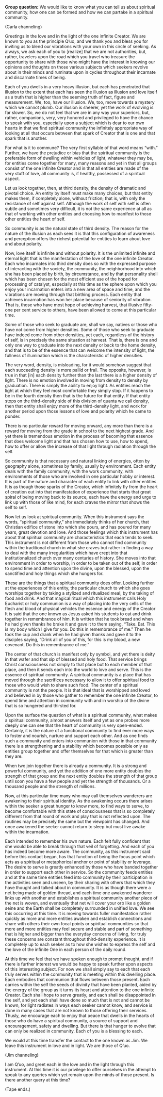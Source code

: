 <p class="group-question"><strong>Group question:</strong> We would like to know what you can tell us about spiritual community, how one can be formed and how we can partake in a spiritual community.</p>
<p class="channel-type">(Carla channeling)</p>
<p>Greetings in the love and in the light of the one infinite Creator. We are known to you as the principle Q’uo, and we thank you and bless you for inviting us to blend our vibrations with your own in this circle of seeking. As always, we ask each of you to [realize] that we are not authorities, but, rather, travelers upon the road which you travel who treasure the opportunity to share with those who might have the interest in knowing our opinions and thoughts on those various subjects which seekers revolve about in their minds and ruminate upon in cycles throughout their incarnate and discarnate times of being.</p>
<p>Each of you dwells in a very heavy illusion, but each has penetrated that illusion to the extent that each has seen the illusion as illusion and love itself as a truth that is higher than the seeming truth of fact, figure and measurement. We, too, have our illusion. We, too, move towards a mystery which we cannot plumb. Our illusion is sheerer, yet the work of evolving is far slower. So, we do not feel that we are in any way your superiors, but, rather, companions, very, very honored and privileged to have the chance to speak with you, especially upon a subject which is dear to our own hearts in that we find spiritual community the infinitely appropriate way of looking at all that occurs between that spark of Creator that is one and that spark that is another.</p>
<p>For what is it to commune? The very first syllable of that word means “with.” Further, we have the prejudice or bias that the spiritual community is the preferable form of dwelling within vehicles of light, whatever they may be, for entities come together for many, many reasons and yet in that all groups consist of the one infinite Creator and in that all entities are made of the very stuff of love, all community is, if healthy, possessed of a spiritual aspect.</p>
<p>Let us look together, then, at third density, the density of dramatic and pivotal choice. An entity by itself must make many choices, but that entity makes them, if completely alone, without friction; that is, with only the resistance of self against self. Although the work of self with self is often subtle and sometimes very difficult, it is not the same experience at all as that of working with other entities and choosing how to manifest to those other entities the heart of self.</p>
<p>So community is as the natural state of third density. The reason for the nature of the illusion as each sees it is that this configuration of awareness and perception offers the richest potential for entities to learn about love and about polarity.</p>
<p>Now, love itself is infinite and without polarity. It is the unlimited infinite and eternal light that is the manifestation of the love of the one infinite Creator. Each who incarnates into third density does so with the expressed purpose of interacting with the society, the community, the neighborhood into which she has been placed by birth, by circumstance, and by that personality shell which has been chosen for the most efficient use of the hoped for processing of catalyst, especially at this time as the sphere upon which you enjoy your incarnation enters into a new area of space and time, and the vibrations are moving through that birthing process. Each entity that achieves incarnation has won her place because of seniority of vibration. That is, those who have most hope of achieving harvest, that illusive fifty-one per cent service to others, have been allowed to come at this particular time.</p>
<p>Some of those who seek to graduate are, shall we say, natives or those who have not come from higher densities. Some of those who seek to graduate have indeed come from other densities, yet each, regardless of the history of self, is in precisely the same situation at harvest. That is, there is one and only one way to graduate into the next density or back to the home density, and that is to be of the essence that can welcome the intensity of light, the fullness of illumination which is the characteristic of higher densities.</p>
<p>The very word, density, is misleading, for it would somehow suggest that each succeeding density is more pallid or frail. The opposite, however, is true in that [in] each density further than the last there is a higher density of light. There is no emotion involved in moving from density to density by graduation. There is simply the ability to enjoy light. As entities reach the light at which they feel most comfortable they simply stop. If it happens to be in the fourth density then that is the future for that entity. If that entity stops on the third-density side of this division of quanta we call density, then that entity shall enjoy more of the third-density light, and work for another period upon those lessons of love and polarity which he came to ponder.</p>
<p>There is no particular reward for moving onward, any more than there is a reward for moving from the grade in school to the next highest grade. And yet there is tremendous emotion in the process of becoming that essence that does welcome light and that has chosen how to use, how to spend, how to offer or allow the increase of that light through radiation through the self.</p>
<p>So community is that necessary and natural linking of energies, often by geography alone, sometimes by family, usually by environment. Each entity deals with the family community, with the work community, with environments of those who are involved in one particular hobby or interest. It is part of the nature and character of each entity to link with other entities. It is as though those sparks of the Creator, which infinitely fly from the heart of creation out into that manifestation of experience that starts that great spiral of being moving back to its source, each have the energy and urge to link up with those of like mind, for each craves the mirror that shows the self to self.</p>
<p>Now let us look at spiritual community. When this instrument says the words, “spiritual community,” she immediately thinks of her church, that Christian edifice of stone into which she pours, and has poured for many years, great devotion and love. And those feelings which this instrument has about that spiritual community are characteristics that each tends to seek. This instrument is not different from those who cannot find community within the traditional church in what she craves but rather in finding a way to deal with the many irregularities which have crept into that institutionalized church over many centuries of history. She moves into that environment in order to worship, in order to be taken out of the self, in order to spend time and attention upon the divine, upon the blessed, upon the sanctified and holy things which she hungers for.</p>
<p>These are the things that a spiritual community does offer. Looking further at the experiences of this entity, the particular church to which she goes worships together by taking a stylized and ritualized meal, by the taking of food and drink. And that magical ritual which this instrument calls Holy Eucharist or holy communion is a way of placing into the very cells of the flesh and blood of physical vehicles the essence and energy of the Creator It is said that the one known as Jesus asked his students to eat and drink together in remembrance of him. It is written that he took bread and when he had given thanks he brake it and gave it to them saying, “Take. Eat. This is my body which I give for you. Do this in remembrance of me.” Then he took the cup and drank when he had given thanks and gave it to the disciples saying, “Drink all of you of this, for this is my blood, a new covenant. Do this in remembrance of me.”</p>
<p>The center of that church is manifest only by symbol, and yet there is deity in that wafer and that sip of blessed and holy food. That service brings Christ consciousness not simply to that place but to each member of that place, and then it sends each into the world to love and serve. This is the essence of spiritual community. A spiritual community is a place that has moved through the sacrifices necessary to allow it to offer spiritual food to those who would wish to share such food. The center of a spiritual community is not the people. It is that ideal that is worshipped and loved and believed in by those who gather to remember the one infinite Creator, to spend time and attention in community with and in worship of the divine that is so hungered and thirsted for.</p>
<p>Upon the surface the question of what is a spiritual community, what makes a spiritual community, almost answers itself and yet as one probes more deeply one can see that the heart of community is very open-ended. Certainly, it is the nature of a functional community to find ever more ways to foster and nourish, nurture and support each other. And as one finds such a community and enters into communion with those in that community there is a strengthening and a stability which becomes possible only as entities group together and offer themselves for that which is greater than they are.</p>
<p>When two join together there is already a community. It is a strong and powerful community, and yet the addition of one more entity doubles the strength of that group and the next entity doubles the strength of that group until soon you have a few people and yet the strength of thousands. Or a thousand people and the strength of millions.</p>
<p>Now, at this particular time many who may call themselves wanderers are awakening to their spiritual identity. As the awakening occurs there arises within the seeker a great hunger to know more, to find ways to serve, to become comfortable with this state of consciousness that is so completely different from that round of work and play that is not reflected upon. The routines may be precisely the same but the viewpoint has changed. And once awakened the seeker cannot return to sleep but must live awake within the incarnation.</p>
<p>Each intended to remember his own nature. Each felt fully confident that she would be able to break through that veil of forgetting. And each of you has indeed become more aware. The community, as this instrument said before this contact began, has that function of being the focus point which acts as a spiritual or metaphorical anchor or point of stability or leverage. The desire to serve is greatly enhanced by those who have banded together in order to support each other in service. So the community feeds entities and at the same time entities feed into community by their participation in the activities seen and unseen, by their sharing with others that which they have thought and talked about in community. It is as though there were a net being made of golden thread, and each time one awakened wanderer links up with another and establishes a spiritual community another piece of the net is woven, and eventually that net will cover your orb like a golden seine and the Earth shall be completely surrounded in unified love. We see this occurring at this time. It is moving towards fuller manifestation rather quickly as more and more entities awaken and establish connections and share with others their own focal points or spiritual communities so that more and more entities may feel secure and stable and part of something that is higher and bigger than the everyday concerns of living, for truly these concerns are constant throughout third-density experience. It is completely up to each seeker as to how she wishes to express the self and the love of the infinite One in each person of the daily round.</p>
<p>At this time we feel that we have spoken enough to prompt thought, and if there is further interest we would be happy to speak further upon aspects of this interesting subject. For now we shall simply say to each that each truly serves within the community that is meeting within this dwelling place. Each embodies that communion that flows between those present. Each carries within the self the seeds of divinity that have been planted, aided by the energy of the group as it turns its heart and attention to the one infinite Creator. Each shall hope to serve greatly, and each shall be disappointed in the self, and yet each shall have done so much that is not and cannot be known, for light radiates in ways each seeker cannot know, and service is done in many cases that are not known to those offering their services. Thusly, we encourage each to enjoy that peace that dwells in the hearts of those who do have a spiritual community, a source of support and encouragement, safety and dwelling. But there is that hunger to evolve that can only be realized in community. Each of you is a blessing to each.</p>
<p>We would at this time transfer the contact to the one known as Jim. We leave this instrument in love and in light. We are those of Q’uo.</p>
<p class="channel-type">(Jim channeling)</p>
<p>I am Q’uo, and greet each in the love and in the light through this instrument. At this time it is our privilege to offer ourselves in the attempt to speak to any queries which yet remain upon the minds of those present. Is there another query at this time?</p>
<p class="comment">(Tape ends.)</p>
